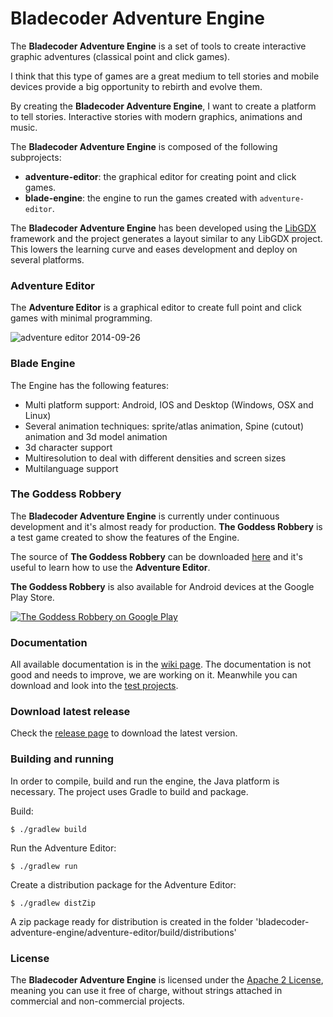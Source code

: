 Bladecoder Adventure Engine
===========================

The **Bladecoder Adventure Engine** is a set of tools to create interactive graphic adventures (classical point and click games).

I think that this type of games are a great medium to tell stories and mobile devices provide a big opportunity to rebirth and evolve them.

By creating the **Bladecoder Adventure Engine**, I want to create a platform to tell stories. Interactive stories with modern graphics, animations and music.

The **Bladecoder Adventure Engine** is composed of the following subprojects:

* **adventure-editor**: the graphical editor for creating point and click games.
* **blade-engine**: the engine to run the games created with `adventure-editor`.

The **Bladecoder Adventure Engine** has been developed using the [LibGDX](http://libgdx.badlogicgames.com/) framework and the project generates a layout similar to any LibGDX project. This lowers the learning curve and eases development and deploy on several platforms.

### Adventure Editor
The **Adventure Editor** is a graphical editor to create full point and click games with minimal programming.

![adventure editor 2014-09-26](https://cloud.githubusercontent.com/assets/6229260/4420346/1d3a1b8a-4578-11e4-8eec-415f5e27c005.png)

### Blade Engine
The Engine has the following features:
* Multi platform support: Android, IOS and Desktop (Windows, OSX and Linux)
* Several animation techniques: sprite/atlas animation, Spine (cutout) animation and 3d model animation
* 3d character support
* Multiresolution to deal with different densities and screen sizes
* Multilanguage support

### The Goddess Robbery

The **Bladecoder Adventure Engine** is currently under continuous development and it's almost ready for production. **The Goddess Robbery** is a test game created to show the features of the Engine.

The source of **The Goddess Robbery** can be downloaded  [here](https://github.com/bladecoder/bladecoder-adventure-tests/tree/master/venus) and it's useful to learn how to use the **Adventure Editor**.

**The Goddess Robbery** is also available for Android devices at the Google Play Store.

[![The Goddess Robbery on Google Play](http://i.imgur.com/yn6RYuX.png)](https://play.google.com/store/apps/details?id=org.bladecoder.engine)

### Documentation

All available documentation is in the [wiki page](https://github.com/bladecoder/bladecoder-adventure-engine/wiki). The documentation is not good and needs to improve, we are working on it. Meanwhile you can download and look into the [test projects](https://github.com/bladecoder/bladecoder-adventure-tests/).

### Download latest release

Check the [release page](https://github.com/bladecoder/bladecoder-adventure-engine/releases) to download the latest version.

### Building and running
In order to compile, build and run the engine, the Java platform is necessary. The project uses Gradle to build and package.

Build:

    $ ./gradlew build

Run the Adventure Editor:

    $ ./gradlew run

Create a distribution package for the Adventure Editor:

    $ ./gradlew distZip

A zip package ready for distribution is created in the folder 'bladecoder-adventure-engine/adventure-editor/build/distributions'

### License
The **Bladecoder Adventure Engine** is licensed under the [Apache 2 License](http://www.apache.org/licenses/LICENSE-2.0.html), meaning you
can use it free of charge, without strings attached in commercial and non-commercial projects.
